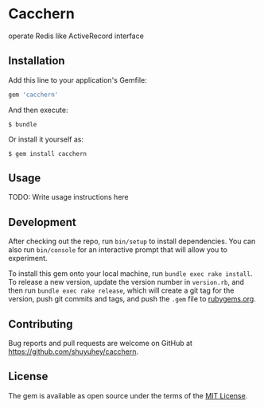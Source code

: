 # Cacchern

operate Redis like ActiveRecord interface

## Installation

Add this line to your application's Gemfile:

```ruby
gem 'cacchern'
```

And then execute:

    $ bundle

Or install it yourself as:

    $ gem install cacchern

## Usage

TODO: Write usage instructions here

## Development

After checking out the repo, run `bin/setup` to install dependencies. You can also run `bin/console` for an interactive prompt that will allow you to experiment.

To install this gem onto your local machine, run `bundle exec rake install`. To release a new version, update the version number in `version.rb`, and then run `bundle exec rake release`, which will create a git tag for the version, push git commits and tags, and push the `.gem` file to [rubygems.org](https://rubygems.org).

## Contributing

Bug reports and pull requests are welcome on GitHub at https://github.com/shuyuhey/cacchern.

## License

The gem is available as open source under the terms of the [MIT License](https://opensource.org/licenses/MIT).

